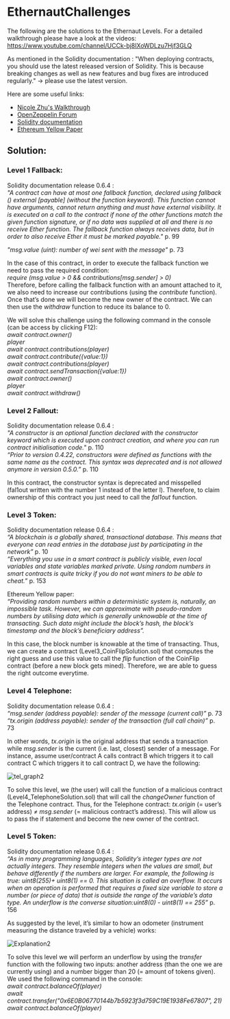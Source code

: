 # EthernautChallenges
The following are the solutions to the Ethernaut Levels. For a detailed walkthrough please have a look at the videos:
https://www.youtube.com/channel/UCCk-bj8IXoWDLzu7Hjf3GLQ

As mentioned in the Solidity documentation : "When deploying contracts, you should use the latest released version of Solidity. This is because breaking changes as well as new features and bug fixes are introduced regularly."
-> please use the latest version.

Here are some useful links:
* [Nicole Zhu's Walkthrough](https://hackernoon.com/ethernaut-lvl-0-walkthrough-abis-web3-and-how-to-abuse-them-d92a8842d71b)
* [OpenZeppelin Forum](https://forum.openzeppelin.com/t/ethernaut-community-solutions/561)
* [Solidity documentation](https://solidity.readthedocs.io/en/latest/)
* [Ethereum Yellow Paper](https://ethereum.github.io/yellowpaper/paper.pdf)


## Solution:
### Level 1 Fallback:
Solidity documentation release 0.6.4 :<br/>
*"A contract can have at most one fallback function, declared using fallback () external [payable] (without the function keyword). This function cannot have arguments, cannot return anything and must have external visibility. It is executed on a call to the contract if none of the other functions match the given function signature, or if no data was supplied at all and there is no receive Ether function. The fallback function always receives data, but in order to also receive Ether it must be marked payable."* p. 99

*"msg.value (uint): number of wei sent with the message"* p. 73

In the case of this contract, in order to execute the fallback function we need to pass the required condition: <br/>
*require (msg.value > 0 && contributions[msg.sender] > 0)*<br/>
Therefore, before calling the fallback function with an amount attached to it, we also need to increase our contributions (using the *contribute* function). Once that’s done we will become the new owner of the contract. We can then use the *withdraw* function to reduce its balance to 0.

We will solve this challenge using the following command in the console (can be access by clicking F12):<br/>
*await contract.owner()*<br/>
*player*<br/>
*await contract.contributions(player)*<br/>
*await contract.contribute({value:1})*<br/>
*await contract.contributions(player)*<br/>
*await contract.sendTransaction({value:1})*<br/>
*await contract.owner()*<br/>
*player*<br/>
*await contract.withdraw()*<br/>

### Level 2 Fallout:
Solidity documentation release 0.6.4 :<br/>
*"A constructor is an optional function declared with the constructor keyword which is executed upon contract 
creation, and where you can run contract initialisation code."* p. 110 <br/>
*“Prior to version 0.4.22, constructors were defined as functions with the same name as the contract. This syntax 
was deprecated and is not allowed anymore in version 0.5.0.”* p. 110

In this contract, the constructor syntax is deprecated and misspelled (fal1out written with the number 1 instead of 
the letter l). Therefore, to claim ownership of this contract you just need to call the *fal1out* function.

### Level 3 Token:
Solidity documentation release 0.6.4 :<br/>
*“A blockchain is a globally shared, transactional database. This means that everyone can read entries in the database
just by participating in the network”* p. 10<br/>
*“Everything you use in a smart contract is publicly visible, even local variables and state variables marked private.
Using random numbers in smart contracts is quite tricky if you do not want miners to be able to cheat.”* p. 153

Ethereum Yellow paper:<br/>
*“Providing random numbers within a deterministic system is, naturally, an impossible task. However, we can approximate with pseudo-random numbers by utilising data which is generally unknowable at the time of transacting. Such data might include the block’s hash, the block’s timestamp and the block’s beneficiary address”.*

In this case, the block number is knowable at the time of transacting. Thus, we can create a contract (Level3_CoinFlipSolution.sol) that computes the right guess and use this value to call the *flip* function of the CoinFlip contract (before a new block gets mined). Therefore, we are able to guess the right outcome everytime.

### Level 4 Telephone:
Solidity documentation release 0.6.4 :<br/>
*“msg.sender (address payable): sender of the message (current call)”* p. 73<br/>
*“tx.origin (address payable): sender of the transaction (full call chain)”* p. 73 

In other words, *tx.origin* is the original address that sends a transaction while *msg.sender* is the current (i.e. last, closest) sender of a message. For instance, assume user/contract A calls contract B which triggers it to call contract C which triggers it to call contract D, we have the following: 

![tel_graph2](https://user-images.githubusercontent.com/61462365/76195000-a9109f80-61e7-11ea-81ab-585464e51b3d.png)

To solve this level, we (the user) will call the function of a malicious contract (Level4_TelephoneSolution.sol) that will call the *changeOwner* function of the Telephone contract. Thus, for the Telephone contract: *tx.origin* (= user’s address)  *≠* *msg.sender* (= malicious contract’s address). This will allow us to pass the if statement and become the new owner of the contract. 

### Level 5 Token:
Solidity documentation release 0.6.4 :<br/>
*“As in many programming languages, Solidity’s integer types are not actually integers. They resemble integers when the values are small, but behave differently if the numbers are larger. For example, the following is true: uint8(255)+ uint8(1) == 0.  This situation is called an overflow.  It occurs when an operation is performed that requires a fixed size variable to store a number (or piece of data) that is outside the range of the variable’s data type. An underflow is the converse situation:uint8(0) - uint8(1) == 255”* p. 156<br/>

As suggested by the level, it’s similar to how an odometer (instrument measuring the distance traveled by a vehicle)
works:

![Explanation2](https://user-images.githubusercontent.com/61462365/76195124-e9701d80-61e7-11ea-8102-d60b79b4b89b.png)

To solve this level we will perform an underflow by using the *transfer* function with the following two inputs: another address (than the one we are currently using) and a number bigger than 20 (= amount of tokens given). We used the following command in the console:<br/>
*await contract.balanceOf(player)* <br/>
*await contract.transfer("0x6E0B06770144b7b5923f3d759C19E1938Fe67807", 21)* <br/>
*await contract.balanceOf(player)* <br/>


